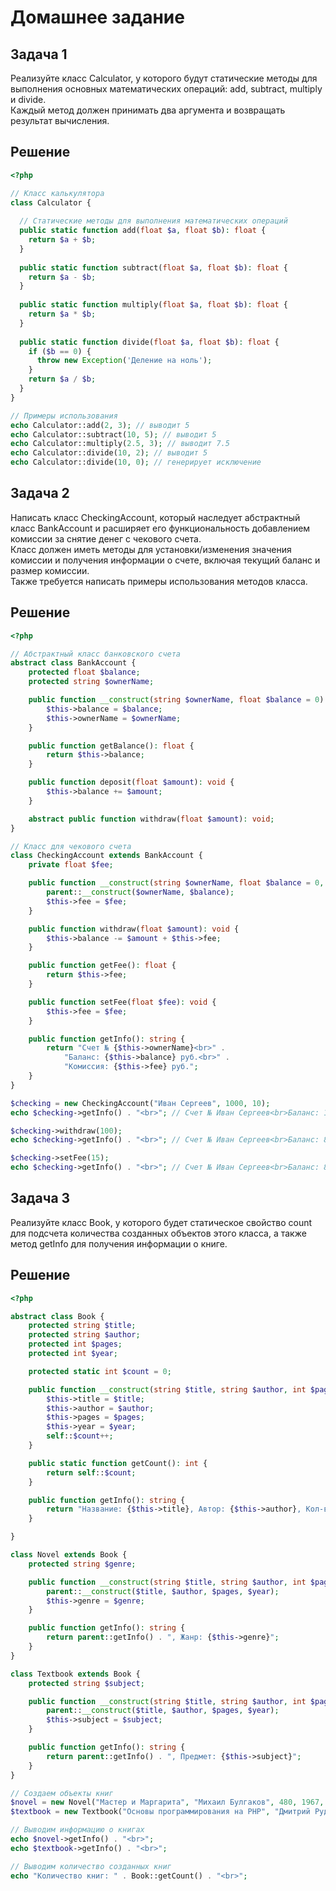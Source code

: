# Домашнее задание

## Задача 1

Реализуйте класс Calculator, у которого будут статические методы для выполнения основных математических операций: add, subtract, multiply и divide. \
Каждый метод должен принимать два аргумента и возвращать результат вычисления.

## Решение

```php
<?php

// Класс калькулятора
class Calculator {
  
  // Статические методы для выполнения математических операций
  public static function add(float $a, float $b): float {
    return $a + $b;
  }
  
  public static function subtract(float $a, float $b): float {
    return $a - $b;
  }
  
  public static function multiply(float $a, float $b): float {
    return $a * $b;
  }
  
  public static function divide(float $a, float $b): float {
    if ($b == 0) {
      throw new Exception('Деление на ноль');
    }
    return $a / $b;
  }
}

// Примеры использования
echo Calculator::add(2, 3); // выводит 5
echo Calculator::subtract(10, 5); // выводит 5
echo Calculator::multiply(2.5, 3); // выводит 7.5
echo Calculator::divide(10, 2); // выводит 5
echo Calculator::divide(10, 0); // генерирует исключение

```

## Задача 2

Написать класс CheckingAccount, который наследует абстрактный класс BankAccount и расширяет его функциональность добавлением комиссии за снятие денег с чекового счета.\
Класс должен иметь методы для установки/изменения значения комиссии и получения информации о счете, включая текущий баланс и размер комиссии.\
Также требуется написать примеры использования методов класса.

## Решение

```php
<?php

// Абстрактный класс банковского счета
abstract class BankAccount {
    protected float $balance;
    protected string $ownerName;

    public function __construct(string $ownerName, float $balance = 0) {
        $this->balance = $balance;
        $this->ownerName = $ownerName;
    }

    public function getBalance(): float {
        return $this->balance;
    }

    public function deposit(float $amount): void {
        $this->balance += $amount;
    }

    abstract public function withdraw(float $amount): void;
}

// Класс для чекового счета
class CheckingAccount extends BankAccount {
    private float $fee;

    public function __construct(string $ownerName, float $balance = 0, float $fee = 0) {
        parent::__construct($ownerName, $balance);
        $this->fee = $fee;
    }

    public function withdraw(float $amount): void {
        $this->balance -= $amount + $this->fee;
    }

    public function getFee(): float {
        return $this->fee;
    }

    public function setFee(float $fee): void {
        $this->fee = $fee;
    }

    public function getInfo(): string {
        return "Счет № {$this->ownerName}<br>" .
            "Баланс: {$this->balance} руб.<br>" .
            "Комиссия: {$this->fee} руб.";
    }
}

$checking = new CheckingAccount("Иван Сергеев", 1000, 10);
echo $checking->getInfo() . "<br>"; // Счет № Иван Сергеев<br>Баланс: 1000 руб.<br>Комиссия: 10 руб.

$checking->withdraw(100);
echo $checking->getInfo() . "<br>"; // Счет № Иван Сергеев<br>Баланс: 890 руб.<br>Комиссия: 10 руб.

$checking->setFee(15);
echo $checking->getInfo() . "<br>"; // Счет № Иван Сергеев<br>Баланс: 890 руб.<br>Комиссия: 15 руб.

```

## Задача 3

Реализуйте класс Book,  у которого будет статическое свойство count для подсчета количества созданных объектов этого класса, а также метод getInfo для получения информации о книге.

## Решение

```php
<?php

abstract class Book {
    protected string $title;
    protected string $author;
    protected int $pages;
    protected int $year;

    protected static int $count = 0;

    public function __construct(string $title, string $author, int $pages, int $year) {
        $this->title = $title;
        $this->author = $author;
        $this->pages = $pages;
        $this->year = $year;
        self::$count++;
    }

    public static function getCount(): int {
        return self::$count;
    }

    public function getInfo(): string {
        return "Название: {$this->title}, Автор: {$this->author}, Кол-во страниц: {$this->pages}, Год издания: {$this->year}";
    }

}

class Novel extends Book {
    protected string $genre;

    public function __construct(string $title, string $author, int $pages, int $year, string $genre) {
        parent::__construct($title, $author, $pages, $year);
        $this->genre = $genre;
    }

    public function getInfo(): string {
        return parent::getInfo() . ", Жанр: {$this->genre}";
    }
}

class Textbook extends Book {
    protected string $subject;

    public function __construct(string $title, string $author, int $pages, int $year, string $subject) {
        parent::__construct($title, $author, $pages, $year);
        $this->subject = $subject;
    }

    public function getInfo(): string {
        return parent::getInfo() . ", Предмет: {$this->subject}";
    }
}

// Создаем объекты книг
$novel = new Novel("Мастер и Маргарита", "Михаил Булгаков", 480, 1967, "Роман");
$textbook = new Textbook("Основы программирования на PHP", "Дмитрий Руденко", 240, 2022, "Программирование");

// Выводим информацию о книгах
echo $novel->getInfo() . "<br>";
echo $textbook->getInfo() . "<br>";

// Выводим количество созданных книг
echo "Количество книг: " . Book::getCount() . "<br>";

```